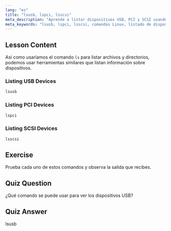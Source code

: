 ```yaml
---
lang: "es"
title: "lsusb, lspci, lsscsi"
meta_description: "Aprende a listar dispositivos USB, PCI y SCSI usando los comandos lsusb, lspci y lsscsi. Comprende tu hardware Linux con esta guía para principiantes."
meta_keywords: "lsusb, lspci, lsscsi, comandos Linux, listado de dispositivos, información de hardware, tutorial Linux, guía para principiantes"
---
```


## Lesson Content

Así como usaríamos el comando `ls` para listar archivos y directorios, podemos usar herramientas similares que listan información sobre dispositivos.

### Listing USB Devices

```bash
lsusb
```

### Listing PCI Devices

```bash
lspci
```

### Listing SCSI Devices

```bash
lsscsi
```

## Exercise

Prueba cada uno de estos comandos y observa la salida que recibes.

## Quiz Question

¿Qué comando se puede usar para ver los dispositivos USB?

## Quiz Answer

lsusb
